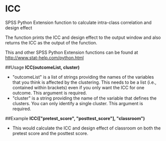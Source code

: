 # ICC

SPSS Python Extension function to calculate intra-class correlation and design effect

The function prints the ICC and design effect to the output window and also returns the ICC as the output of the function.

This and other SPSS Python Extension functions can be found at http://www.stat-help.com/python.html

##Usage
**ICC(outcomeList, cluster)**
* "outcomeList" is a list of strings providing the names of the variables that you think is affected by the clustering. This needs to be a list (i.e., contained within brackets) even if you only want the ICC for one outcome. This argument is required.
* "cluster" is a string providing the name of the variable that defines the clusters. You can only identify a single cluster. This argument is required.

##Example
**ICC(["pretest_score", "posttest_score"], "classroom")**
* This would calculate the ICC and design effect of classroom on both the pretest score and the posttest score.
